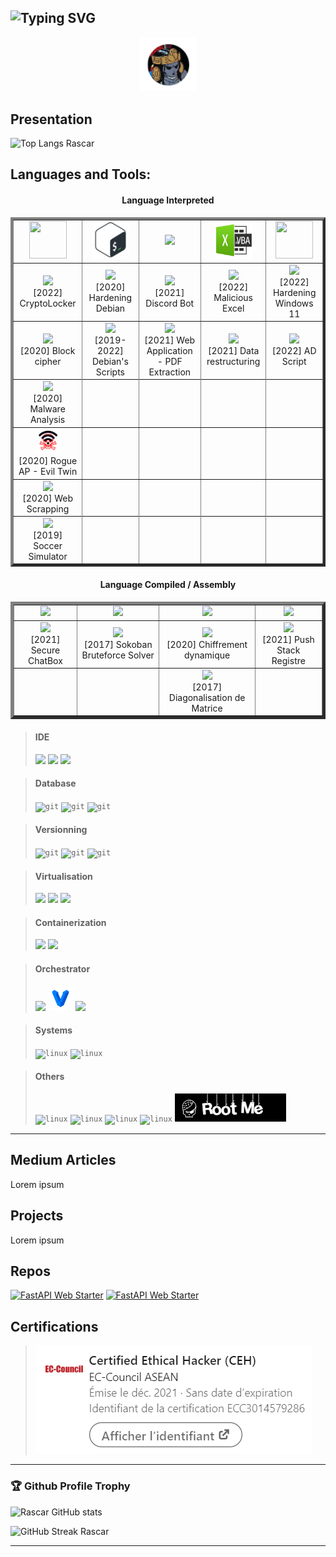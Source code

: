 <!--<p align="center">
  <img src="/img/under_construction.gif" />
</p>
---
-->
![Typing SVG](https://readme-typing-svg.herokuapp.com?font=Tiro+Devanagari+Sanskrit&size=32&duration=2000&color=CF0000&lines=Assistant+RSSI;Ing%C3%A9nieur+S%C3%A9curit%C3%A9;DevOps)
---

<p align="center">
  <img width="92" src="/img/rascar.png" />
</p><h2 align="center"></h2>

## Presentation

![Top Langs Rascar](https://github-readme-stats.vercel.app/api/top-langs/?username=RascarKapHack&title_color=000000&layout=compact)
## **Languages and Tools:**

<table border=4>
  <p align="center">
  </p><h4 align="center"><b>Language Interpreted</b></h2>
  <tr>
    <td align="center" ><img width="60" height="60" src="https://raw.githubusercontent.com/shinokada/shinokada/master/assets/python.png" /></td>
    <td align="center" ><img width="60" height="60" src="https://raw.githubusercontent.com/devicons/devicon/master/icons/bash/bash-original.svg" /></td>
    <td align="center" ><img height="60" src="https://upload.wikimedia.org/wikipedia/commons/thumb/d/d9/Node.js_logo.svg/langfr-1920px-Node.js_logo.svg.png" /></td>
    <td align="center" ><img width="60" height="60" src="./img/vba.png" /></td>
    <td align="center" ><img width="60" height="60" src="https://blog.cellenza.com/wp-content/uploads/2017/01/PowerShell_5.0_icon.png" /></td>
  </tr>

  <tr>
    <td align="center"><img height="40" src="https://www.nationalitsolutions.com.au/uploaded/pics/cryptolocker.jpg" /><br>[2022] CryptoLocker</td>
    <td align="center"><img height="40" src="https://www.papo-france.com/1200-thickbox_default/chevalier-griffon.jpg" /><br>[2020] Hardening Debian</td>
    <td align="center"><img height="40" src="https://sparkcdnwus2.azureedge.net/sparkimageassets/XPDC2RH70K22MN-08afd558-a61c-4a63-9171-d3f199738e9f" /><br>[2021] Discord Bot</td>
    <td align="center"><img height="40" src="https://www.crowdstrike.com/wp-content/uploads/2022/01/0122_11_WhisperGate_Blog_1060x698-1.jpeg" /><br>[2022] Malicious Excel</td>
    <td align="center"><img height="40" src="https://www.papo-france.com/1200-thickbox_default/chevalier-griffon.jpg" /><br>[2022] Hardening Windows 11</td>
  </tr>

  <tr>
    <td align="center"><img height="40" src="https://cdn.futura-sciences.com/buildsv6/images/wide1920/b/7/d/b7dd69dec5_50159526_cryptologue1.jpg" /><br>[2020] Block cipher</td>
    <td align="center"><img height="40" src="https://upload.wikimedia.org/wikipedia/commons/thumb/d/da/GNOME_Terminal_icon_2019.svg/128px-GNOME_Terminal_icon_2019.svg.png?20190330144527" /><br>[2019-2022] Debian's Scripts</td>
    <td align="center"><img height="40" src="https://upload.wikimedia.org/wikipedia/commons/thumb/a/a7/React-icon.svg/1200px-React-icon.svg.png" /><br>[2021] Web Application - PDF Extraction</td>
    <td align="center"><img height="40" src="https://play-lh.googleusercontent.com/37EzETO6gZyKmCg2kBIFX1e9gkubxZrVa5fHJ6yOaa7VvEShHjKv2RdtwnZt9Sk258s" /><br>[2021] Data restructuring</td>
    <td align="center"><img height="40" src="https://www.zupimages.net/up/22/24/4rcd.png" /><br>[2022] AD Script</td>
  <tr>

  <tr>
    <td align="center"><img height="40" src="https://thehackernews.com/images/-Rakg2fpQYKA/YEER9J5LX1I/AAAAAAAAA4U/sWat0QTMsU8ShZIwvyO4Pk46kWJCG0RFgCLcBGAsYHQ/s0/malware-analysis-training-course.jpg" /><br>[2020] Malware Analysis</td>
    <td></td>
    <td></td>
    <td></td>
    <td></td>
  </tr>

  <tr>
    <td align="center"><img height="40" src="./img/rogue_ap.png" /><br>[2020] Rogue AP - Evil Twin</td>
    <td></td>
    <td></td>
    <td></td>
    <td></td>
  </tr>

  </tr>
    <td align="center"><img height="40" src="https://img.freepik.com/vecteurs-libre/voleur-portant-sac-argent_33070-2129.jpg?w=2000" /><br>[2020] Web Scrapping</td>
    <td></td>
    <td></td>
    <td></td>
    <td></td>
  <tr>

  <tr>
    <td align="center"><img height="40" src="https://pics.clipartpng.com/midle/Soccer_Ball_PNG_Clip_Art-1361.png" /><br>[2019] Soccer Simulator</td>
    <td></td>
    <td></td>
    <td></td>
    <td></td>
  </tr>
</table>

<table border=5>

<p align="center">
</p><h4 align="center"><b>Language Compiled / Assembly</b></h2>

<tr>
  <td align="center" ><img width="50" src="https://symbols.getvecta.com/stencil_94/126_rust-language-icon.1652c6341b.svg" /></td>
  <td align="center" ><img width="50" src="https://cdn-icons-png.flaticon.com/512/226/226777.png" /></td>
  <td align="center" ><img width="50" src="https://upload.wikimedia.org/wikipedia/commons/thumb/1/18/C_Programming_Language.svg/380px-C_Programming_Language.svg.png?20201031132917" /></td>
  <td align="center" ><img width="50" src="https://hackr.io/tutorials/assembly-language/logo-assembly-language.svg?ver=1603208610" /></td>
</tr>

<tr>
  <td align="center"><img height="50" src="https://www.callcentrehelper.com/images/stories/2020/10/chat-bot-head-set-760.jpg" /><br>[2021] Secure ChatBox</td>
  <td align="center"><img height="50" src="https://media.wired.com/photos/5af2249a0b975d475fa7afbf/master/pass/algorithms_landlord-FINAL.jpg" /><br>[2017] Sokoban Bruteforce Solver</td>
  <td align="center"><img height="50" src="https://www.ovhcloud.com/sites/default/files/styles/large_screens_1x/public/2022-04/whatis_encryption.png" /><br>[2020] Chiffrement dynamique</td>
  <td align="center"><img height="50" src="https://upload.wikimedia.org/wikipedia/commons/thumb/a/a0/Meuble_h%C3%A9raldique_Engrenage.svg/125px-Meuble_h%C3%A9raldique_Engrenage.svg.png" /><br>[2021] Push Stack Registre</td>
</tr>

<tr>
  <td></td>
  <td></td>
  <td align="center" ><img height="50" src="https://misterprepa.net/wp-content/uploads/2020/10/Matrice-carree-abcd.png" /><br>[2017] Diagonalisation de Matrice</td>
  <td></td>
</tr>

</table>


> #### IDE
> <code><a href="https://github.com/RascarKapHack/Custom-Vim"><img height="40" src="https://upload.wikimedia.org/wikipedia/commons/thumb/archive/9/9f/20100427190601%21Vimlogo.svg/120px-Vimlogo.svg.png"></a></code>
> <code><a><img height="40" src="https://raw.githubusercontent.com/shinokada/shinokada/master/assets/visual-studio-code.png"></a></code>
> <code><a><img height="40" src="https://upload.wikimedia.org/wikipedia/commons/thumb/9/9c/IntelliJ_IDEA_Icon.svg/512px-IntelliJ_IDEA_Icon.svg.png?20200803071016"></a></code>

<!--
> #### Languages
> - Interpreted
>> <code><a href="/src/Languages and Tools/Languages_Python.md"><img height="40" src="https://raw.githubusercontent.com/shinokada/shinokada/master/assets/python.png"></a></code>
>> <code><a href="/src/Languages and Tools/Languages_Bash.md"><img src="https://raw.githubusercontent.com/devicons/devicon/master/icons/bash/bash-original.svg" alt="bash" width="40" height="40"/></a></code>
>> <code><a href="/src/Languages and Tools/Languages_NodeJS.md"><img height="40" src="https://upload.wikimedia.org/wikipedia/commons/thumb/d/d9/Node.js_logo.svg/langfr-1920px-Node.js_logo.svg.png"></a></code>
>> <code><a href="https://www.bnbstickers.com/wp-content/uploads/2017/01/private-notext.png"><img height="40" src="./img/vba.png"></a></code> <br>
> - Compiled / Assembly
>> <code><a href="/src/Languages and Tools/Languages_R.md"><img height="40" src="https://symbols.getvecta.com/stencil_94/126_rust-language-icon.1652c6341b.svg"></a></code>
>> <code><a href="/src/Languages and Tools/Languages_Java.md"><img height="40" src="https://cdn-icons-png.flaticon.com/512/226/226777.png"></a></code>
>> <code><img height="40" src="https://upload.wikimedia.org/wikipedia/commons/thumb/1/18/C_Programming_Language.svg/380px-C_Programming_Language.svg.png?20201031132917"></code>
>> <code><img height="40" src="https://hackr.io/tutorials/assembly-language/logo-assembly-language.svg?ver=1603208610"></code>
-->

> #### Database
> <code><img src="https://www.logiciels.pro/wp-content/uploads/2021/05/mariadb-avis-prix-alternatives-logiciel.webp" alt="git" width="40" height="40"/></code>
> <code><img src="https://upload.wikimedia.org/wikipedia/commons/thumb/2/29/Postgresql_elephant.svg/640px-Postgresql_elephant.svg.png" alt="git" width="40" height="40"/></code>
> <code><img src="https://sqliteviewer.com/blog/wp-content/uploads/2015/06/sqlite-database.png" alt="git" height="40"/></code>

> #### Versionning
> <code><img src="https://upload.wikimedia.org/wikipedia/commons/thumb/9/91/Octicons-mark-github.svg/1024px-Octicons-mark-github.svg.png" alt="git" width="40" height="40"/></code>
> <code><img src="https://www.vectorlogo.zone/logos/git-scm/git-scm-icon.svg" alt="git" width="40" height="40"/></code>
> <code><img src="https://humancoders-formations.s3.amazonaws.com/uploads/course/logo/155/thumb_bigger_formation-gitlab.png" alt="git" width="40" height="40"/></code>

> #### Virtualisation
><code><img height="40" src="https://bearstech.com/technologies-expertises/kvm/logo.svg"></code>
<code><img height="40" src="https://upload.wikimedia.org/wikipedia/commons/thumb/5/5a/Vmware_workstation_16_icon.svg/769px-Vmware_workstation_16_icon.svg.png"></code>
<code><img height="40" src="https://upload.wikimedia.org/wikipedia/commons/d/d5/Virtualbox_logo.png"></code>

> #### Containerization
><code><img height="40" src="https://www.docker.com/wp-content/uploads/2022/05/Docker_Temporary_Image_Google_Blue_1080x1080_v1.png"></code>
><code><img height="40" src="https://neoncloud.eu/licensing/assets/img/clients/lxc.png"></code>

> #### Orchestrator
><code><img height="40" src="https://play-lh.googleusercontent.com/TT36Nsjyt0Yn8eyPAXuNK0bJsXmryP9ovsp7qdOy9sulYlr7v2Le5Ckf0I9S3AiaaXs=w240-h480-rw"></code>
><code><img height="40" src="https://raw.githubusercontent.com/github/explore/80688e429a7d4ef2fca1e82350fe8e3517d3494d/topics/vagrant/vagrant.png"></code>
><code><img height="40" src="https://upload.wikimedia.org/wikipedia/labs/thumb/b/ba/Kubernetes-icon-color.svg/512px-Kubernetes-icon-color.svg.png?20210818121315"></code>

> #### Systems
> <code><img src="https://icon-library.com/images/windows-server-icon/windows-server-icon-7.jpg" alt="linux" width="38" height="38"/></code>
> <code><img src="https://free-astro.org/images/0/04/Debian_logo.png" alt="linux" width="40" height="40"/></code>

> #### Others
> <code><img src="https://www.datocms-assets.com/2885/1620155106-brandhcpackerverticalcolor.svg" alt="linux" width="40" height="40"/></code>
> <code><img src="https://info.varonis.com/hs-fs/hubfs/Imported_Blog_Media/cuckoo_logo-1.png?width=640&height=233&name=cuckoo_logo-1.png" alt="linux" height="40"/></code>
> <code><img src="https://suricata.io/wp-content/uploads/2021/01/Suricata_logo_600x600.png" alt="linux" height="40"/></code>
> <code><img src="https://avatars.githubusercontent.com/u/1507452?s=280&v=4" alt="linux" height="40"/></code>
>[![root-me](img/rootme.png?style=centerme)](https://www.root-me.org/Rascar-Kap-hack "Redirect to root-me")
---

## Medium Articles
Lorem ipsum

## Projects
Lorem ipsum

## Repos
[![FastAPI Web Starter](https://github-readme-stats.vercel.app/api/pin/?username=RascarKapHack&repo=ChatBox&show_owner=true)](https://github.com/RascarKapHack/ChatBox)
[![FastAPI Web Starter](https://github-readme-stats.vercel.app/api/pin/?username=iTrofa&repo=OmegaVirus&show_owner=true)](https://github.com/iTrofa/OmegaVirus)

## Certifications
<!--
Regrouper entre 
- certifications fonctionnelles (ISO 27001 Lead Auditor/Implementor, CISSP)
----
- certifications techniques (CEH/OSCP)
----
- certifications admin (LPIC 100-500, CKA, etc)
-->
><code><a href="https://aspen.eccouncil.org/Verify"><img src="img/ceh.png" alt="ceh"/></a></code>

---
<h3>🏆 Github Profile Trophy</h2>

![Rascar GitHub stats](https://github-readme-stats.vercel.app/api?username=RascarKapHack&show_icons=true&title_color=fff&icon_color=79ff97&text_color=9f9f9f&bg_color=151515)

![GitHub Streak Rascar](https://github-readme-streak-stats.herokuapp.com?user=RascarKapHack&theme=holi-theme&hide_border=true)

---

<!--
 <a target="_blank" href="https://github-readme-medium-recent-article.vercel.app/medium/@shinichiokada/0"><img src="https://github-readme-medium-recent-article.vercel.app/medium/@shinichiokada/0" alt="Recent Article 1">

<a target="_blank" href="https://github-readme-medium-recent-article.vercel.app/medium/@shinichiokada/2"><img src="https://github-readme-medium-recent-article.vercel.app/medium/@shinichiokada/2" alt="Recent Article 3">
-->

